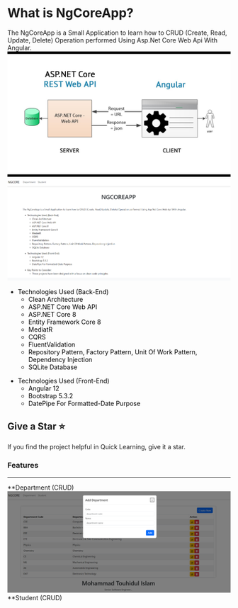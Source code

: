 # What is NgCoreApp?
The NgCoreApp is a Small Application to learn how to CRUD (Create, Read, Update, Delete) Operation performed Using Asp.Net Core Web Api With Angular.
<img src="https://github.com/touhidulfahim/NgCoreApp/blob/main/ProjectFile/main.jpg" alt="Banner" title="Banner" style="max-width:100%;">
<img src="https://github.com/touhidulfahim/NgCoreApp/blob/main/ProjectFile/mainUI.png" alt="Banner" title="Banner" style="max-width:100%;">

<ul style="font-weight: 400;">
  <li>
    <span style="color: #000000;">Technologies Used (Back-End)</span>
    <ul>
      <li><span style="color: #000000;">Clean Architecture</span></li>
      <li><span style="color: #000000;">ASP.NET Core Web API</span></li>
      <li><span style="color: #000000;">ASP.NET Core 8</span></li>
      <li><span style="color: #000000;">Entity Framework Core 8</span></li>
      <li><span style="color: #000000;">MediatR</span></li>
      <li><span style="color: #000000;">CQRS</span></li>
      <li><span style="color: #000000;">FluentValidation</span></li>
      <li><span style="color: #000000;">Repository Pattern, Factory Pattern, Unit Of Work Pattern, Dependency
          Injection</span></li>
      <li><span style="color: #000000;">SQLite Database</span></li>
    </ul>
  </li>
</ul>
<ul style="font-weight: 400;">
  <li>
    <span style="color: #000000;">Technologies Used (Front-End)</span>
    <ul>
      <li><span style="color: #000000;">Angular 12</span></li>
      <li><span style="color: #000000;">Bootstrap 5.3.2</span></li>
      <li><span style="color: #000000;">DatePipe For Formatted-Date Purpose</span></li>
    </ul>
  </li>
</ul>

## Give a Star ⭐️
If you find the project helpful in Quick Learning, give it a star. 

### Features
***
**Department (CRUD)
<img src="https://github.com/touhidulfahim/NgCoreApp/blob/main/ProjectFile/DepartmentUI.png" alt="Banner" title="Banner" style="max-width:100%;">
**Student (CRUD)
